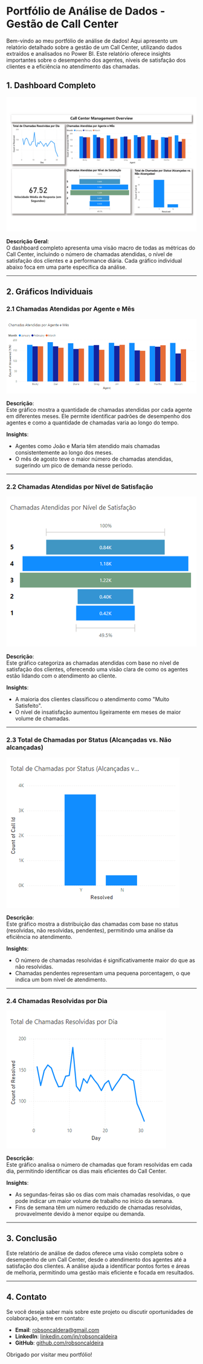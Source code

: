 # Portfólio de Análise de Dados - Gestão de Call Center

Bem-vindo ao meu portfólio de análise de dados! Aqui apresento um relatório detalhado sobre a gestão de um Call Center, utilizando dados extraídos e analisados no Power BI. Este relatório oferece insights importantes sobre o desempenho dos agentes, níveis de satisfação dos clientes e a eficiência no atendimento das chamadas.

## 1. Dashboard Completo

![Dashboard Completo](https://github.com/robsoncaldeira/projetos.github.io/blob/main/Imagens/Call%20center%20management_page-0001.jpg)

**Descrição Geral**:  
O dashboard completo apresenta uma visão macro de todas as métricas do Call Center, incluindo o número de chamadas atendidas, o nível de satisfação dos clientes e a performance diária. Cada gráfico individual abaixo foca em uma parte específica da análise.

---

## 2. Gráficos Individuais

### 2.1 Chamadas Atendidas por Agente e Mês

![Chamadas Atendidas por Agente e Mês](https://github.com/robsoncaldeira/projetos.github.io/blob/main/Imagens/grafico%20chamadas%20atendidas%20por%20agente%20e%20mes.png)

**Descrição**:  
Este gráfico mostra a quantidade de chamadas atendidas por cada agente em diferentes meses. Ele permite identificar padrões de desempenho dos agentes e como a quantidade de chamadas varia ao longo do tempo.

**Insights**:  
- Agentes como João e Maria têm atendido mais chamadas consistentemente ao longo dos meses.
- O mês de agosto teve o maior número de chamadas atendidas, sugerindo um pico de demanda nesse período.

---

### 2.2 Chamadas Atendidas por Nível de Satisfação

![Chamadas Atendidas por Nível de Satisfação](https://github.com/robsoncaldeira/projetos.github.io/blob/main/Imagens/grafico%20chamadas%20atendidas%20por%20nivel%20de%20satisfa%C3%A7%C3%A3o.png)

**Descrição**:  
Este gráfico categoriza as chamadas atendidas com base no nível de satisfação dos clientes, oferecendo uma visão clara de como os agentes estão lidando com o atendimento ao cliente.

**Insights**:  
- A maioria dos clientes classificou o atendimento como "Muito Satisfeito".
- O nível de insatisfação aumentou ligeiramente em meses de maior volume de chamadas.

---

### 2.3 Total de Chamadas por Status (Alcançadas vs. Não alcançadas)

![Total de Chamadas por Status](https://github.com/robsoncaldeira/projetos.github.io/blob/main/Imagens/grafico%20total%20de%20chamadas%20por%20status.png)

**Descrição**:  
Este gráfico mostra a distribuição das chamadas com base no status (resolvidas, não resolvidas, pendentes), permitindo uma análise da eficiência no atendimento.

**Insights**:  
- O número de chamadas resolvidas é significativamente maior do que as não resolvidas.
- Chamadas pendentes representam uma pequena porcentagem, o que indica um bom nível de atendimento.

---

### 2.4 Chamadas Resolvidas por Dia

![Chamadas Resolvidas por Dia](https://github.com/robsoncaldeira/projetos.github.io/blob/main/Imagens/grafico%20total%20de%20chamadas%20resolvidas%20por%20dia.png)

**Descrição**:  
Este gráfico analisa o número de chamadas que foram resolvidas em cada dia, permitindo identificar os dias mais eficientes do Call Center.

**Insights**:  
- As segundas-feiras são os dias com mais chamadas resolvidas, o que pode indicar um maior volume de trabalho no início da semana.
- Fins de semana têm um número reduzido de chamadas resolvidas, provavelmente devido à menor equipe ou demanda.

---

## 3. Conclusão

Este relatório de análise de dados oferece uma visão completa sobre o desempenho de um Call Center, desde o atendimento dos agentes até a satisfação dos clientes. A análise ajuda a identificar pontos fortes e áreas de melhoria, permitindo uma gestão mais eficiente e focada em resultados.

---

## 4. Contato

Se você deseja saber mais sobre este projeto ou discutir oportunidades de colaboração, entre em contato:

- **Email**: robsoncaldera@gmail.com
- **LinkedIn**: [linkedin.com/in/robsoncaldeira](https://www.linkedin.com/in/robson-caldeira-a712a03a/)
- **GitHub**: [github.com/robsoncaldeira](https://github.com/robsoncaldeira)

Obrigado por visitar meu portfólio!